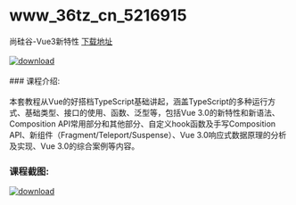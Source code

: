 # www_36tz_cn_5216915
尚硅谷-Vue3新特性
[下载地址](http://www.36tz.cn/article/5216915 "下载地址")
<br/></br>[![download](http://36tz.cn/muke_img/2020_12_2-52-300x175.png "下载地址")](http://www.36tz.cn/article/5216915 "下载地址")
<br/></br>### 课程介绍:<br/></br>本套教程从Vue的好搭档TypeScript基础讲起，涵盖TypeScript的多种运行方式、基础类型、接口的使用、函数、泛型等，包括Vue 3.0的新特性和新语法、Composition API常用部分和其他部分、自定义hook函数及手写Composition API、新组件（Fragment/Teleport/Suspense）、Vue 3.0响应式数据原理的分析及实现、Vue 3.0的综合案例等内容。

### 课程截图:
[![download](http://36tz.cn/muke_img/2020_12_1-57.png "下载地址")](http://www.36tz.cn/article/5216915 "下载地址")
